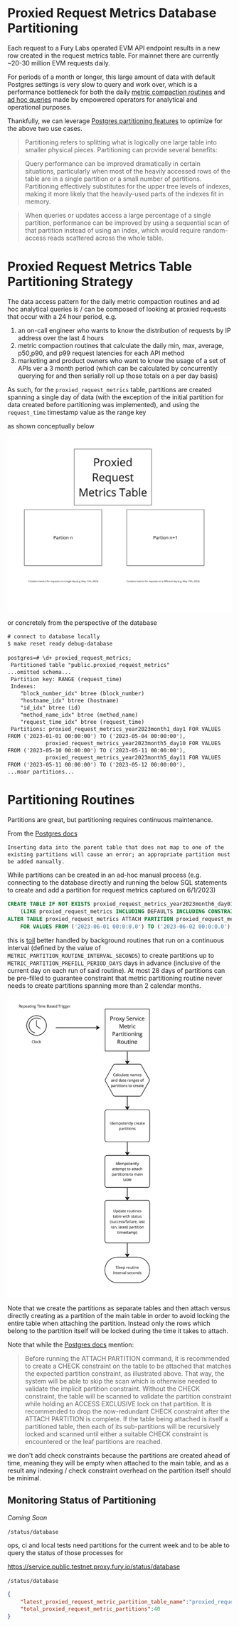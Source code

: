 # Proxied Request Metrics Database Partitioning

Each request to a Fury Labs operated EVM API endpoint results in a new row created in the request metrics table. For mainnet there are currently ~20-30 million EVM requests daily.

For periods of a month or longer, this large amount of data with default Postgres settings is very slow to query and work over, which is a performance bottleneck for both the daily [metric compaction routines](./METRIC_COMPACTION_ROUTINE.md) and [ad hoc queries](https://four4two.atlassian.net/wiki/spaces/ENG/pages/1242398721/Useful+Analytic+Queries) made by empowered operators for analytical and operational purposes.

Thankfully, we can leverage [Postgres partitioning features](https://www.postgresql.org/docs/15/ddl-partitioning.html) to optimize for the above two use cases.
> Partitioning refers to splitting what is logically one large table into smaller physical pieces. Partitioning can provide several benefits:

> Query performance can be improved dramatically in certain situations, particularly when most of the heavily accessed rows of the table are in a single partition or a small number of partitions. Partitioning effectively substitutes for the upper tree levels of indexes, making it more likely that the heavily-used parts of the indexes fit in memory.

> When queries or updates access a large percentage of a single partition, performance can be improved by using a sequential scan of that partition instead of using an index, which would require random-access reads scattered across the whole table.

# Proxied Request Metrics Table Partitioning Strategy

The data access pattern for the daily metric compaction routines and ad hoc analytical queries is / can be composed of looking at proxied requests that occur with a 24 hour period, e.g.

1. an on-call engineer who wants to know the distribution of requests by IP address over the last 4 hours
1. metric compaction routines that calculate the daily min, max, average, p50,p90, and p99 request latencies for each API method
1. marketing and product owners who want to know the usage of a set of APIs ver a 3 month period (which can be calculated by concurrently querying for and then serially roll up those totals on a per day basis)

As such, for the `proxied_request_metrics` table, partitions are created spanning a single day of data (with the exception of the initial partition for data created before partitioning was implemented), and using the `request_time` timestamp value as the range key

as shown conceptually below

![Metric Partitioning Conceptual Overview](./images/metric_partitioning_conceptual.jpg)

or concretely from the perspective of the database

```text
# connect to database locally
$ make reset ready debug-database

postgres=# \d+ proxied_request_metrics;
 Partitioned table "public.proxied_request_metrics"
...omitted schema...
 Partition key: RANGE (request_time)
 Indexes:
    "block_number_idx" btree (block_number)
    "hostname_idx" btree (hostname)
    "id_idx" btree (id)
    "method_name_idx" btree (method_name)
    "request_time_idx" btree (request_time)
 Partitions: proxied_request_metrics_year2023month1_day1 FOR VALUES FROM ('2023-01-01 00:00:00') TO ('2023-05-04 00:00:00'),
            proxied_request_metrics_year2023month5_day10 FOR VALUES FROM ('2023-05-10 00:00:00') TO ('2023-05-11 00:00:00'),
            proxied_request_metrics_year2023month5_day11 FOR VALUES FROM ('2023-05-11 00:00:00') TO ('2023-05-12 00:00:00'),
...moar partitions...
```

# Partitioning Routines

Partitions are great, but partitioning requires continuous maintenance.

From the [Postgres docs](https://www.postgresql.org/docs/current/ddl-partitioning.html)

```text
Inserting data into the parent table that does not map to one of the existing partitions will cause an error; an appropriate partition must be added manually.
```

While partitions can be created in an ad-hoc manual process (e.g. connecting to the database directly and running the below SQL statements to create and add a partition for request metrics captured on 6/1/2023)

```sql
CREATE TABLE IF NOT EXISTS proxied_request_metrics_year2023month6_day01
    (LIKE proxied_request_metrics INCLUDING DEFAULTS INCLUDING CONSTRAINTS);
ALTER TABLE proxied_request_metrics ATTACH PARTITION proxied_request_metrics_year2023month6_day01
    FOR VALUES FROM ('2023-06-01 00:0:0.0') TO ('2023-06-02 00:0:0.0');
```

this is [toil](https://sre.google/sre-book/eliminating-toil/) better handled by background routines that run on a continuous interval (defined by the value of `METRIC_PARTITION_ROUTINE_INTERVAL_SECONDS`) to create partitions up to `METRIC_PARTITION_PREFILL_PERIOD_DAYS` days in advance (inclusive of the current day on each run of said routine). At most 28 days of partitions can be pre-filled to guarantee constraint that metric partitioning routine never needs to create partitions spanning more than 2 calendar months.

![Proxied Request Metrics Partitioning Routine Conceptual](./images/metric_partitioning_routine_conceptual.jpg)

Note that we create the partitions as separate tables and then attach versus directly creating as a partition of the main table in order to avoid locking the entire table when attaching the partition. Instead only the rows which belong to the partition itself will be locked during the time it takes to attach.

Note that while the [Postgres docs](https://www.postgresql.org/docs/current/ddl-partitioning.html) mention:

> Before running the ATTACH PARTITION command, it is recommended to create a CHECK constraint on the table to be attached that matches the expected partition constraint, as illustrated above. That way, the system will be able to skip the scan which is otherwise needed to validate the implicit partition constraint. Without the CHECK constraint, the table will be scanned to validate the partition constraint while holding an ACCESS EXCLUSIVE lock on that partition. It is recommended to drop the now-redundant CHECK constraint after the ATTACH PARTITION is complete. If the table being attached is itself a partitioned table, then each of its sub-partitions will be recursively locked and scanned until either a suitable CHECK constraint is encountered or the leaf partitions are reached.

we don't add check constraints because the partitions are created ahead of time, meaning they will be empty when attached to the main table, and as a result any indexing / check constraint overhead on the partition itself should be minimal.

## Monitoring Status of Partitioning

*Coming Soon*

`/status/database`

ops, ci and local tests need partitions for the current week and to be able to query the status of those processes for

https://service.public.testnet.proxy.fury.io/status/database

`/status/database`

```json
{
    "latest_proxied_request_metric_partition_table_name":"proxied_request_metrics_year_2023_month_6_day_11",
    "total_proxied_request_metric_partitions":40
}
```
